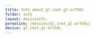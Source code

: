 ```yaml
---
title: Info about gl.inet_gl-ar750s
folder: info
layout: deviceinfo
permalink: /devices/gl.inet_gl-ar750s/
device: gl.inet_gl-ar750s
---
```

